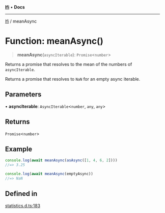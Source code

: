 [**lfi**](../readme.md) • **Docs**

---

[lfi](../globals.md) / meanAsync

# Function: meanAsync()

> **meanAsync**(`asyncIterable`): `Promise`\<`number`\>

Returns a promise that resolves to the mean of the numbers of `asyncIterable`.

Returns a promise that resolves to `NaN` for an empty async iterable.

## Parameters

• **asyncIterable**: `AsyncIterable`\<`number`, `any`, `any`\>

## Returns

`Promise`\<`number`\>

## Example

```js
console.log(await meanAsync(asAsync([1, 4, 6, 2])))
//=> 3.25

console.log(await meanAsync(emptyAsync))
//=> NaN
```

## Defined in

[statistics.d.ts:183](https://github.com/TomerAberbach/lfi/blob/c9ef1bf4d1040d7f49c52b70b358c019e55f524d/src/operations/statistics.d.ts#L183)
